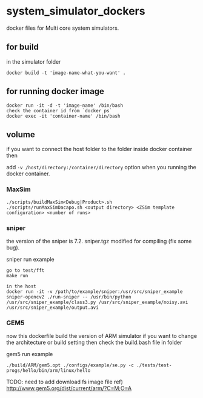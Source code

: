 # system_simulator_dockers
docker files for Multi core system simulators.


## for build 

in the simulator folder
~~~
docker build -t 'image-name-what-you-want' .
~~~

## for running docker image

~~~
docker run -it -d -t 'image-name' /bin/bash
check the container id from `docker ps`
docker exec -it 'container-name' /bin/bash
~~~

## volume

if you want to connect the host folder to the folder inside docker container then 

add `-v /host/directory:/container/directory` option when you running the docker container.



### MaxSim

~~~
./scripts/buildMaxSim<Debug|Product>.sh
./scripts/runMaxSimDacapo.sh <output directory> <ZSim template configuration> <number of runs>
~~~

### sniper
the version of the sniper is 7.2.
sniper.tgz modified for compiling (fix some bug). 

sniper run example
~~~
go to test/fft
make run
~~~

~~~
in the host
docker run -it -v /path/to/example/sniper:/usr/src/sniper_example sniper-opencv2 ./run-sniper -- /usr/bin/python /usr/src/sniper_example/class3.py /usr/src/sniper_example/noisy.avi /usr/src/sniper_example/output.avi
~~~
### GEM5

now this dockerfile build the version of ARM simulator
if you want to change the architecture or build setting then check the build.bash file in folder

gem5 run example 
~~~
./build/ARM/gem5.opt ./configs/example/se.py -c ./tests/test-progs/hello/bin/arm/linux/hello 
~~~

TODO: need to add download fs image file
ref) http://www.gem5.org/dist/current/arm/?C=M;O=A
